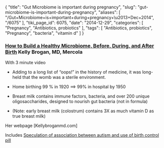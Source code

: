 {
    "title": "Gut Microbiome is important during pregnancy",
    "slug": "gut-microbiome-is-important-during-pregnancy",
    "aliases": [
        "/Gut+Microbiome+is+important+during+pregnancy+\u2013+Dec+2014",
        "/6075"
    ],
    "tiki_page_id": 6075,
    "date": "2014-12-29",
    "categories": [
        "Pregnancy",
        "Antibiotics, probiotics"
    ],
    "tags": [
        "Antibiotics, probiotics",
        "Pregnancy",
        "bacteria",
        "vitamin d"
    ]
}


### [How to Build a Healthy Microbiome, Before, During, and After Birth](http://articles.mercola.com/sites/articles/archive/2014/12/29/healthy-gut-microbiome.aspx?e_cid=20141229Z1-USCanada_DNL_art_2&utm_source=dnl&utm_medium=email&utm_content=art2&utm_campaign=20141229Z1-USCanada&et_cid=DM65299&et_rid=784058971) Kelly Brogan, MD, Mercola

With 3 minute video

* Adding to a long list of “oops!” in the history of medicine, it was long-held that the womb was a sterile environment.

* Home birthing 99 % in 1920 ==> 99% in hospital by 1950

* Breast milk contains immune factors, bacteria, and over 200 unique oligosaccharides, designed to nourish gut bacteria (not in formula)

* (Note: early breast milk (colostrum) contains 3X as much vitamin D as true breast milk)

Her webpage <span>[Kellybroganmd.com]</span>

Includes [Speculation of association between autism and use of birth control pill](http://kellybroganmd.com/snippet/pill-cause-autism/)